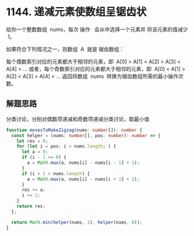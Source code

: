 # 1144. 递减元素使数组呈锯齿状

给你一个整数数组  nums，每次 操作   会从中选择一个元素并 将该元素的值减少  1。

如果符合下列情况之一，则数组  A  就是 锯齿数组：

每个偶数索引对应的元素都大于相邻的元素，即  A[0] > A[1] < A[2] > A[3] < A[4] > ...
或者，每个奇数索引对应的元素都大于相邻的元素，即  A[0] < A[1] > A[2] < A[3] > A[4] < ...
返回将数组  nums  转换为锯齿数组所需的最小操作次数。

## 解题思路

分类讨论，分别对偶数项递减和奇数项递减分类讨论，取最小值

```ts
function movesToMakeZigzag(nums: number[]): number {
  const helper = (nums: number[], pos: number): number => {
    let res = 0;
    for (let i = pos; i < nums.length; ) {
      let a = 0;
      if (i - 1 >= 0) {
        a = Math.max(a, nums[i] - nums[i - 1] + 1);
      }
      if (i + 1 < nums.length) {
        a = Math.max(a, nums[i] - nums[i + 1] + 1);
      }
      res += a;
      i += 2;
    }
    return res;
  };

  return Math.min(helper(nums, 1), helper(nums, 0));
}
```
